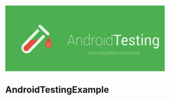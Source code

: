 ![alt tag](https://github.com/vsvankhede/AndroidTestingExample/blob/master/image/git_banner.png)

# AndroidTestingExample

